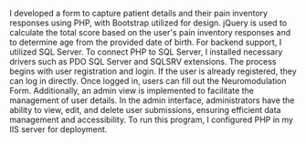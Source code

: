 I developed a form to capture patient details and their pain inventory responses using PHP, with Bootstrap utilized for design. jQuery is used to calculate the total score based on the user's pain inventory responses and to determine age from the provided date of birth.
For backend support, I utilized SQL Server. To connect PHP to SQL Server, I installed necessary drivers such as PDO SQL Server and SQLSRV extensions. The process begins with user registration and login. If the user is already registered, they can log in directly. Once logged in, users can fill out the Neuromodulation Form. Additionally, an admin view is implemented to facilitate the management of user details. In the admin interface, administrators have the ability to view, edit, and delete user submissions, ensuring efficient data management and accessibility. To run this program, I configured PHP in my IIS server for deployment.
